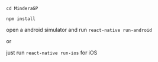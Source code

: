 ``cd MinderaGP``

``npm install``

open a android simulator and run ``react-native run-android``

or

just run ``react-native run-ios`` for iOS
